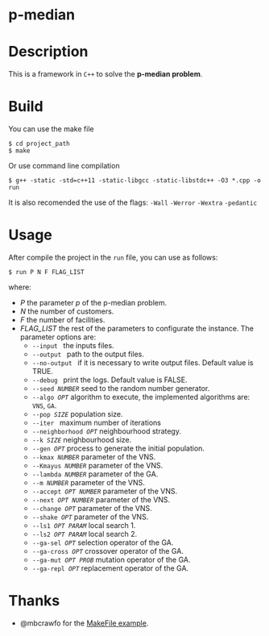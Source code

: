 # p-median

# Description

This is a framework in `C++` to solve the **p-median problem**.

# Build

You can use the make file

```console
$ cd project_path 
$ make
```

Or use command line compilation

```console
$ g++ -static -std=c++11 -static-libgcc -static-libstdc++ -O3 *.cpp -o run
```

It is also recomended the use of the flags: `-Wall` `-Werror` `-Wextra` `-pedantic`

# Usage

After compile the project in the `run` file, you can use as follows:

```console
$ run P N F FLAG_LIST
```

where:

* _P_ the parameter _p_ of the p-median problem.
* _N_ the number of customers.
* _F_ the number of facilities.
* _FLAG_LIST_ the rest of the parameters to configurate the instance. The parameter options are:
  * `--input ` the inputs files.
  * `--output ` path to the output files.
  * `--no-output ` if it is necessary to write output files. Default value is TRUE.
  * `--debug ` print the logs. Default value is FALSE.
  * `--seed `_`NUMBER`_ seed to the random number generator.
  * `--algo `_`OPT`_ algorithm to execute, the implemented algorithms are: `VNS`, `GA`.
  * `--pop `_`SIZE`_ population size.
  * `--iter ` maximum number of iterations
  * `--neighborhood `_`OPT`_ neighbourhood strategy.
  * `--k `_`SIZE`_ neighbourhood size.
  * `--gen `_`OPT`_  process to generate the initial population.
  * `--kmax `_`NUMBER`_ parameter of the VNS.
  * `--Kmayus `_`NUMBER`_ parameter of the VNS.
  * `--lambda `_`NUMBER`_ parameter of the GA.
  * `--m `_`NUMBER`_ parameter of the VNS.
  * `--accept `_`OPT NUMBER`_ parameter of the VNS.
  * `--next `_`OPT NUMBER`_ parameter of the VNS.
  * `--change `_`OPT`_ parameter of the VNS.
  * `--shake `_`OPT`_ parameter of the VNS.
  * `--ls1 `_`OPT PARAM`_ local search 1.
  * `--ls2 `_`OPT PARAM`_ local search 2.
  * `--ga-sel `_`OPT`_ selection operator of the GA.
  * `--ga-cross `_`OPT`_ crossover operator of the GA.
  * `--ga-mut `_`OPT PROB`_  mutation operator of the GA.
  * `--ga-repl `_`OPT`_ replacement operator of the GA.


# Thanks

* @mbcrawfo for the [MakeFile example](https://github.com/mbcrawfo/GenericMakefile).
